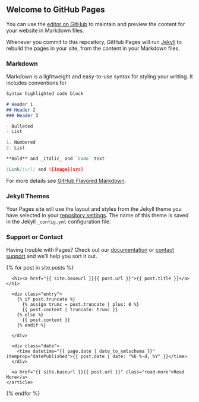 ## Welcome to GitHub Pages

You can use the [editor on GitHub](https://github.com/mazurki/mazurki.github.io/edit/master/index.md) to maintain and preview the content for your website in Markdown files.

Whenever you commit to this repository, GitHub Pages will run [Jekyll](https://jekyllrb.com/) to rebuild the pages in your site, from the content in your Markdown files.

### Markdown

Markdown is a lightweight and easy-to-use syntax for styling your writing. It includes conventions for

```markdown
Syntax highlighted code block

# Header 1
## Header 2
### Header 3

- Bulleted
- List

1. Numbered
2. List

**Bold** and _Italic_ and `Code` text

[Link](url) and ![Image](src)
```

For more details see [GitHub Flavored Markdown](https://guides.github.com/features/mastering-markdown/).

### Jekyll Themes

Your Pages site will use the layout and styles from the Jekyll theme you have selected in your [repository settings](https://github.com/mazurki/mazurki.github.io/settings). The name of this theme is saved in the Jekyll `_config.yml` configuration file.

### Support or Contact

Having trouble with Pages? Check out our [documentation](https://docs.github.com/categories/github-pages-basics/) or [contact support](https://github.com/contact) and we’ll help you sort it out.

<div class="posts">
  {% for post in site.posts %}
    <article class="post">

      <h1><a href="{{ site.baseurl }}{{ post.url }}">{{ post.title }}</a></h1>

      <div class="entry">
        {% if post.truncate %}
          {% assign trunc = post.truncate | plus: 0 %}
          {{ post.content | truncate: trunc }}
        {% else %}
          {{ post.content }}
        {% endif %}

      </div>

      <div class="date">
        <time datetime="{{ page.date | date_to_xmlschema }}" itemprop="datePublished">{{ post.date | date: "%b %-d, %Y" }}</time>
      </div>   

      <a href="{{ site.baseurl }}{{ post.url }}" class="read-more">Read More</a>
    </article>
  {% endfor %}
</div>

